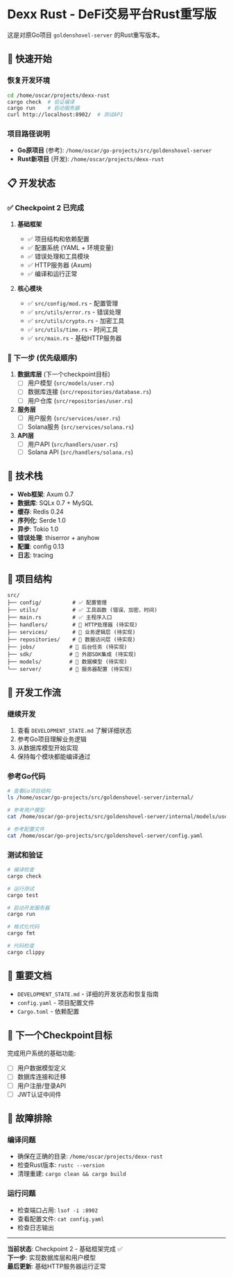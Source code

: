 # Dexx Rust - DeFi交易平台Rust重写版

这是对原Go项目 `goldenshovel-server` 的Rust重写版本。

## 🚀 快速开始

### 恢复开发环境
```bash
cd /home/oscar/projects/dexx-rust
cargo check  # 验证编译
cargo run    # 启动服务器
curl http://localhost:8902/  # 测试API
```

### 项目路径说明
- **Go原项目** (参考): `/home/oscar/go-projects/src/goldenshovel-server`
- **Rust新项目** (开发): `/home/oscar/projects/dexx-rust`

## 📋 开发状态

### ✅ Checkpoint 2 已完成

1. **基础框架**
   - ✅ 项目结构和依赖配置
   - ✅ 配置系统 (YAML + 环境变量)
   - ✅ 错误处理和工具模块
   - ✅ HTTP服务器 (Axum)
   - ✅ 编译和运行正常

2. **核心模块**
   - ✅ `src/config/mod.rs` - 配置管理
   - ✅ `src/utils/error.rs` - 错误处理
   - ✅ `src/utils/crypto.rs` - 加密工具
   - ✅ `src/utils/time.rs` - 时间工具
   - ✅ `src/main.rs` - 基础HTTP服务器

### 🚧 下一步 (优先级顺序)

1. **数据库层** (下一个checkpoint目标)
   - [ ] 用户模型 (`src/models/user.rs`)
   - [ ] 数据库连接 (`src/repositories/database.rs`)
   - [ ] 用户仓库 (`src/repositories/user.rs`)

2. **服务层**
   - [ ] 用户服务 (`src/services/user.rs`)
   - [ ] Solana服务 (`src/services/solana.rs`)

3. **API层**
   - [ ] 用户API (`src/handlers/user.rs`)
   - [ ] Solana API (`src/handlers/solana.rs`)

## 🔧 技术栈

- **Web框架**: Axum 0.7
- **数据库**: SQLx 0.7 + MySQL
- **缓存**: Redis 0.24
- **序列化**: Serde 1.0
- **异步**: Tokio 1.0
- **错误处理**: thiserror + anyhow
- **配置**: config 0.13
- **日志**: tracing

## 📁 项目结构

```
src/
├── config/          # ✅ 配置管理
├── utils/           # ✅ 工具函数 (错误、加密、时间)
├── main.rs          # ✅ 主程序入口
├── handlers/        # 📝 HTTP处理器 (待实现)
├── services/        # 📝 业务逻辑层 (待实现)
├── repositories/    # 📝 数据访问层 (待实现)
├── jobs/           # 📝 后台任务 (待实现)
├── sdk/            # 📝 外部SDK集成 (待实现)
├── models/         # 📝 数据模型 (待实现)
└── server/         # 📝 服务器配置 (待实现)
```

## 🔄 开发工作流

### 继续开发
1. 查看 `DEVELOPMENT_STATE.md` 了解详细状态
2. 参考Go项目理解业务逻辑
3. 从数据库模型开始实现
4. 保持每个模块都能编译通过

### 参考Go代码
```bash
# 查看Go项目结构
ls /home/oscar/go-projects/src/goldenshovel-server/internal/

# 参考用户模型
cat /home/oscar/go-projects/src/goldenshovel-server/internal/models/user.go

# 参考配置文件
cat /home/oscar/go-projects/src/goldenshovel-server/config.yaml
```

### 测试和验证
```bash
# 编译检查
cargo check

# 运行测试
cargo test

# 启动开发服务器
cargo run

# 格式化代码
cargo fmt

# 代码检查
cargo clippy
```

## 📖 重要文档

- `DEVELOPMENT_STATE.md` - 详细的开发状态和恢复指南
- `config.yaml` - 项目配置文件
- `Cargo.toml` - 依赖配置

## 🎯 下一个Checkpoint目标

完成用户系统的基础功能:
- [ ] 用户数据模型定义
- [ ] 数据库连接和迁移
- [ ] 用户注册/登录API
- [ ] JWT认证中间件

## 🐛 故障排除

### 编译问题
- 确保在正确的目录: `/home/oscar/projects/dexx-rust`
- 检查Rust版本: `rustc --version`
- 清理重建: `cargo clean && cargo build`

### 运行问题
- 检查端口占用: `lsof -i :8902`
- 查看配置文件: `cat config.yaml`
- 检查日志输出

---

**当前状态**: Checkpoint 2 - 基础框架完成 ✅  
**下一步**: 实现数据库层和用户模型  
**最后更新**: 基础HTTP服务器运行正常
